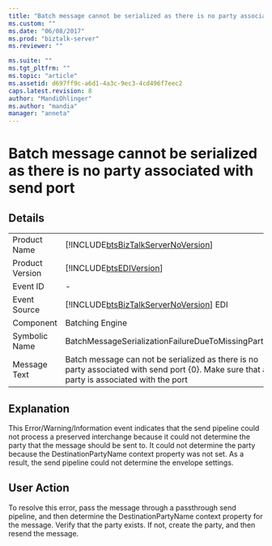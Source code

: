 ```yaml
---
title: "Batch message cannot be serialized as there is no party associated with send port | Microsoft Docs"
ms.custom: ""
ms.date: "06/08/2017"
ms.prod: "biztalk-server"
ms.reviewer: ""

ms.suite: ""
ms.tgt_pltfrm: ""
ms.topic: "article"
ms.assetid: d697ff9c-a6d1-4a3c-9ec3-4cd496f7eec2
caps.latest.revision: 8
author: "MandiOhlinger"
ms.author: "mandia"
manager: "anneta"
---
```

# Batch message cannot be serialized as there is no party associated with send port
## Details  
  
|                 |                                                                                                                                            |
|-----------------|--------------------------------------------------------------------------------------------------------------------------------------------|
|  Product Name   |                             [!INCLUDE[btsBizTalkServerNoVersion](../includes/btsbiztalkservernoversion-md.md)]                             |
| Product Version |                                         [!INCLUDE[btsEDIVersion](../includes/btsediversion-md.md)]                                         |
|    Event ID     |                                                                     -                                                                      |
|  Event Source   |                           [!INCLUDE[btsBizTalkServerNoVersion](../includes/btsbiztalkservernoversion-md.md)] EDI                           |
|    Component    |                                                              Batching Engine                                                               |
|  Symbolic Name  |                                             BatchMessageSerializationFailureDueToMissingParty                                              |
|  Message Text   | Batch message can not be serialized as there is no party associated with send port {0}. Make sure that a party is associated with the port |
  
## Explanation  
 This Error/Warning/Information event indicates that the send pipeline could not process a preserved interchange because it could not determine the party that the message should be sent to. It could not determine the party because the DestinationPartyName context property was not set. As a result, the send pipeline could not determine the envelope settings.  
  
## User Action  
 To resolve this error, pass the message through a passthrough send pipeline, and then determine the DestinationPartyName context property for the message. Verify that the party exists. If not, create the party, and then resend the message.